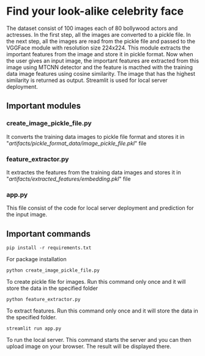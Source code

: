 # Find your look-alike celebrity face 

The dataset consist of 100 images each of 80 bollywood actors and actresses. In the first step, all the images are converted to a pickle file. In the next step, all the images are read from the pickle file and passed to the VGGFace module with resolution size 224x224. This module extracts the important features from the image and store it in pickle format. Now when the user gives an input image, the important features are extracted from this image using MTCNN detector and the feature is macthed with the training data image features using cosine similarity. The image that has the highest similarity is returned as output. Streamlit is used for local server deployment.

## Important modules

### create_image_pickle_file.py
It converts the training data images to pickle file format and stores it in "*artifacts/pickle_format_data/image_pickle_file.pkl*" file

### feature_extractor.py
It extractes the features from the training data images and stores it in "*artifacts/extracted_features/embedding.pkl*" file 

### app.py
This file consist of the code for local server deployment and prediction for the input image.

## Important commands
```
pip install -r requirements.txt
```
For package installation 

```
python create_image_pickle_file.py
```
To create pickle file for images. Run this command only once and it will store the data in the specified folder

```
python feature_extractor.py
```
To extract features. Run this command only once and it will store the data in the specified folder.

```
streamlit run app.py
```
To run the local server. This command starts the server and you can then upload image on your browser. The result will be displayed there.